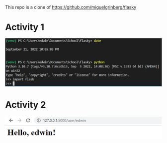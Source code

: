 This repo is a clone of https://github.com/miguelgrinberg/flasky
# Activity 1
![A1](images/A1.PNG)

# Activity 2
![A2](images/A2.PNG)